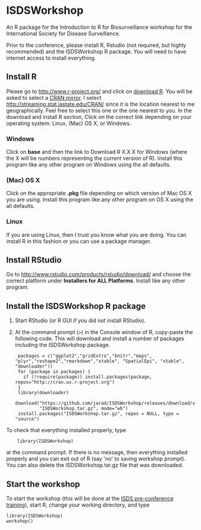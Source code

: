 ISDSWorkshop
============

An R package for the Introduction to R for Biosurveillance workshop for the International Society for Disease Surveillance.

Prior to the conference, please install R, Rstudio (not required, but highly recommended) and the ISDSWorkshop R package. 
You will need to have internet access to install everything.

## Install R

Please go to <http://www.r-project.org/> and click on [download R](http://cran.r-project.org/mirrors.html). You will be asked to select a [CRAN mirror](http://cran.r-project.org/mirrors.html). I select <http://streaming.stat.iastate.edu/CRAN/> since it is the location nearest to me geographically. Feel free to select this one or the one nearest to you. In the download and install R section, Click on the correct link depending on your operating system: Linux, (Mac) OS X, or Windows. 

### Windows

Click on **base** and then the link to Download R X.X.X for Windows (where the X will be numbers representing the current version of R). Install this program like any other program on Windows using the all defaults.

### (Mac) OS X

Click on the appropriate **.pkg** file depending on which version of Mac OS X you are using. Install this program like any other program on OS X using the all defaults. 

### Linux

If you are using Linux, then I trust you know what you are doing. You can install R in this fashion or you can use a package manager. 

## Install RStudio

Go to <http://www.rstudio.com/products/rstudio/download/> and choose the correct platform under **Installers for ALL Platforms**. Install like any other program. 


## Install the ISDSWorkshop R package

1. Start RStudio (or R GUI if you did not install RStudio). 
1. At the command prompt (`>`) in the Console window of R, copy-paste the following code. This will download and install a number of packages including the ISDSWorkshop package. 

        packages = c("ggplot2","gridExtra","knitr","maps", "plyr","reshape2","rmarkdown","xtable", "SpatialEpi", "xtable", "downloader"))
        for (package in packages) {
          if (!require(package)) install.packages(package, repos="http://cran.us.r-project.org")
        }
        library(downloader)
        download("https://github.com/jarad/ISDSWorkshop/releases/download/v0.1/ISDSWorkshop_0.1.tar.gz",
                "ISDSWorkshop.tar.gz", mode="wb")
        install.packages("ISDSWorkshop.tar.gz", repos = NULL, type = "source")

To check that everything installed properly, type 

        library(ISDSWorkshop)
        
at the command prompt. If there is no message, then everything installed properly and you can exit out of R (say 'no' to saving workshop prompt). You can also delete the ISDSWorkshop.tar.gz file that was downloaded.



## Start the workshop

To start the workshop (this will be done at the [ISDS pre-conference training](http://www.syndromic.org/annual-conference/2014-isds-conference)), start R, change your working directory, and type

    library(ISDSWorkshop)
    workshop()


